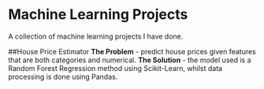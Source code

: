 # Machine Learning Projects
A collection of machine learning projects I have done.

##House Price Estimator
**The Problem** - predict house prices given features that are both categories and numerical. 
**The Solution** - the model used is a Random Forest Regression method using Scikit-Learn, whilst data processing is done using Pandas.
